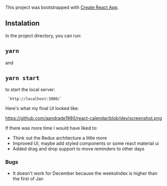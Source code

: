This project was bootstrapped with [Create React App](https://github.com/facebook/create-react-app).

## Instalation

In the project directory, you can run:

## `yarn`

and

## `yarn start`

to start the local server:

```
 `http://localhost:3000/`
```

Here's what my final UI looked like:

https://github.com/aandrade1980/react-calendar/blob/dev/screenshot.png

If there was more time I would have liked to:

- Think out the Redux architecture a little more
- Improved UI, maybe add styled components or some react material ui
- Added drag and drop support to move reminders to other days

### Bugs

- It doesn't work for December because the weeksIndex is higher than the first of Jan
